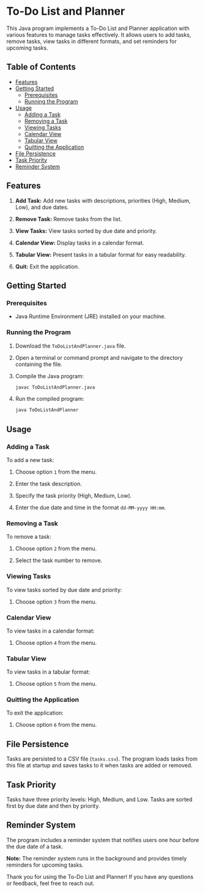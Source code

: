 # To-Do List and Planner

This Java program implements a To-Do List and Planner application with various features to manage tasks effectively. It allows users to add tasks, remove tasks, view tasks in different formats, and set reminders for upcoming tasks.

## Table of Contents
- [Features](#features)
- [Getting Started](#getting-started)
  - [Prerequisites](#prerequisites)
  - [Running the Program](#running-the-program)
- [Usage](#usage)
  - [Adding a Task](#adding-a-task)
  - [Removing a Task](#removing-a-task)
  - [Viewing Tasks](#viewing-tasks)
  - [Calendar View](#calendar-view)
  - [Tabular View](#tabular-view)
  - [Quitting the Application](#quitting-the-application)
- [File Persistence](#file-persistence)
- [Task Priority](#task-priority)
- [Reminder System](#reminder-system)

## Features

1. **Add Task:** Add new tasks with descriptions, priorities (High, Medium, Low), and due dates.

2. **Remove Task:** Remove tasks from the list.

3. **View Tasks:** View tasks sorted by due date and priority.

4. **Calendar View:** Display tasks in a calendar format.

5. **Tabular View:** Present tasks in a tabular format for easy readability.

6. **Quit:** Exit the application.

## Getting Started

### Prerequisites

- Java Runtime Environment (JRE) installed on your machine.

### Running the Program

1. Download the `ToDoListAndPlanner.java` file.

2. Open a terminal or command prompt and navigate to the directory containing the file.

3. Compile the Java program:
   ```bash
   javac ToDoListAndPlanner.java
   ```

4. Run the compiled program:
   ```bash
   java ToDoListAndPlanner
   ```

## Usage

### Adding a Task

To add a new task:

1. Choose option `1` from the menu.

2. Enter the task description.

3. Specify the task priority (High, Medium, Low).

4. Enter the due date and time in the format `dd-MM-yyyy HH:mm`.

### Removing a Task

To remove a task:

1. Choose option `2` from the menu.

2. Select the task number to remove.

### Viewing Tasks

To view tasks sorted by due date and priority:

1. Choose option `3` from the menu.

### Calendar View

To view tasks in a calendar format:

1. Choose option `4` from the menu.

### Tabular View

To view tasks in a tabular format:

1. Choose option `5` from the menu.

### Quitting the Application

To exit the application:

1. Choose option `6` from the menu.

## File Persistence

Tasks are persisted to a CSV file (`tasks.csv`). The program loads tasks from this file at startup and saves tasks to it when tasks are added or removed.

## Task Priority

Tasks have three priority levels: High, Medium, and Low. Tasks are sorted first by due date and then by priority.

## Reminder System

The program includes a reminder system that notifies users one hour before the due date of a task.

**Note:** The reminder system runs in the background and provides timely reminders for upcoming tasks.

Thank you for using the To-Do List and Planner! If you have any questions or feedback, feel free to reach out.